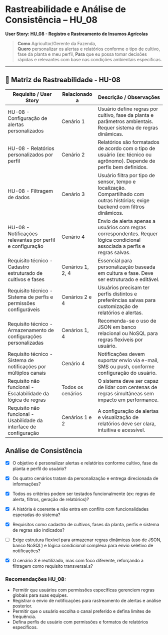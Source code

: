 # Rastreabilidade e Análise de Consistência – HU_08

**User Story: HU_08 - Registro e Rastreamento de Insumos Agrícolas**

> **Como** Agricultor/Gerente da Fazenda,  
> **Quero**  personalizar os alertas e relatórios conforme o tipo de cultivo, fase da planta e meu perfil, 
> **Para** que eu possa tomar decisões rápidas e relevantes com base nas condições ambientais específicas.

---

## 📌 Matriz de Rastreabilidade - HU-08

| **Requisito / User Story**                                           | **Relacionado a**               | **Descrição / Observações**                                                                 |
|----------------------------------------------------------------------|----------------------------------|----------------------------------------------------------------------------------------------|
| HU-08 - Configuração de alertas personalizados                       | Cenário 1                        | Usuário define regras por cultivo, fase da planta e parâmetros ambientais. Requer sistema de regras dinâmicas. |
| HU-08 - Relatórios personalizados por perfil                         | Cenário 2                        | Relatórios são formatados de acordo com o tipo de usuário (ex: técnico ou agrônomo). Depende de perfis bem definidos. |
| HU-08 - Filtragem de dados                                           | Cenário 3                        | Usuário filtra por tipo de sensor, tempo e localização. Compartilhado com outras histórias; exige backend com filtros dinâmicos. |
| HU-08 - Notificações relevantes por perfil e configuração            | Cenário 4                        | Envio de alerta apenas a usuários com regras correspondentes. Requer lógica condicional associada a perfis e regras salvas. |
| Requisito técnico - Cadastro estruturado de cultivos e fases         | Cenários 1, 2, 4                 | Essencial para personalização baseada em cultura e fase. Deve ser estruturado e editável. |
| Requisito técnico - Sistema de perfis e permissões configuráveis     | Cenários 2 e 4                   | Usuários precisam ter perfis distintos e preferências salvas para customização de relatórios e alertas. |
| Requisito técnico - Armazenamento de configurações personalizadas    | Cenários 1, 4                    | Recomenda-se o uso de JSON em banco relacional ou NoSQL para regras flexíveis por usuário. |
| Requisito técnico - Sistema de notificações por múltiplos canais     | Cenário 4                        | Notificações devem suportar envio via e-mail, SMS ou push, conforme configuração do usuário. |
| Requisito não funcional - Escalabilidade da lógica de regras         | Todos os cenários                | O sistema deve ser capaz de lidar com centenas de regras simultâneas sem impacto em performance. |
| Requisito não funcional - Usabilidade da interface de configuração   | Cenários 1 e 2                   | A configuração de alertas e visualização de relatórios deve ser clara, intuitiva e acessível. |


## Análise de Consistência

- [x] O objetivo é personalizar alertas e relatórios conforme cultivo, fase da planta e perfil do usuário?  
- [x] Os quatro cenários tratam da personalização e entrega direcionada de informações?  
- [x] Todos os critérios podem ser testados funcionalmente (ex: regras de alerta, filtros, geração de relatórios)?  
- [x] A história é coerente e não entra em conflito com funcionalidades esperadas do sistema?
- [x] Requisitos como cadastro de cultivos, fases da planta, perfis e sistema de regras são indicados? 
- [ ] Exige estrutura flexível para armazenar regras dinâmicas (uso de JSON, banco NoSQL) e lógica condicional complexa para envio seletivo de notificações?
- [x] O cenário 3 é reutilizado, mas com foco diferente, reforçando a filtragem como requisito transversal.s?


### Recomendações HU_08:

- Permitir que usuários com permissões específicas gerenciem regras globais para suas equipes. 
- Registrar o envio de notificações para rastreamento de alertas e análise posterior.
- Permitir que o usuário escolha o canal preferido e defina limites de frequência.
- Defina perfis de usuário com permissões e formatos de relatórios específicos.
